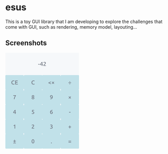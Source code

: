 # esus

This is a toy GUI library that I am developing to explore the challenges that come with GUI, such as rendering, memory model, layouting...


## Screenshots

![Calculator example screenshot](/assets/screenshot_calculator.png)
